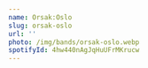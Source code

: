 ```yaml
---
name: Orsak:Oslo
slug: orsak-oslo
url: ''
photo: /img/bands/orsak-oslo.webp
spotifyId: 4hw440nAgJqHuUFrMKrucw
---
```


